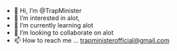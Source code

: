 - 👋 Hi, I’m @TrapMinister
- 👀 I’m interested in alot,
- 🌱 I’m currently learning alot 
- 💞️ I’m looking to collaborate on alot 
- 📫 How to reach me ...
trapministerofficial@gmail.com 
<!---
TrapMinister/TrapMinister is a ✨ special ✨ repository because its `README.md` (this file) appears on your GitHub profile.
You can click the Preview link to take a look at your changes.
--->
